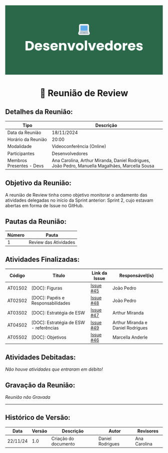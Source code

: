 #
![Banner Desenvolvedores](../../../../assets/BannerDesenvolvedores.png)

<div align="center">
<h1>🤝 Reunião de Review </h1>
</div>

## Detalhes da Reunião:
| Tipo | Descrição                              |
|---- | --------------------------------------- |
| Data da Reunião | 18/11/2024 |
| Horário da Reunião | 20:00 |
| Modalidade | Videoconferência (Online) |
| Participantes | Desenvolvedores |
| Membros Presentes - Devs | Ana Carolina, Arthur Miranda, Daniel Rodrigues, João Pedro, Manuella Magalhães, Marcella Sousa |

## Objetivo da Reunião:
A reunião de Review tinha como objetivo monitorar o andamento das atividades delegadas no início da Sprint anterior: Sprint 2, cujo estavam abertas em forma de Issue no GitHub.

## Pautas da Reunião:

| Número | Pauta |
| --- | ------ |
| 1 | Review das Atividades |

## Atividades Finalizadas:

Código  | Titulo                                  | Link da Issue | Responsável(is)
------- | --------------------------------------- | ------------- | --------------- 
AT01S02 | [DOC]: Figuras                          | [Issue #45](https://github.com/mdsreq-fga-unb/2024.2-T03-CafeDoSitio/issues/45) | João Pedro
AT02S02 | [DOC]: Papéis e Responsabilidades       | [Issue #48](https://github.com/mdsreq-fga-unb/2024.2-T03-CafeDoSitio/issues/48) | João Pedro
AT03S02 | [DOC]: Estratégia de ESW                | [Issue #47](https://github.com/mdsreq-fga-unb/2024.2-T03-CafeDoSitio/issues/47) | Arthur Miranda
AT04S02 | [DOC]: Estratégia de ESW - referências  | [Issue #49](https://github.com/mdsreq-fga-unb/2024.2-T03-CafeDoSitio/issues/49) | Arthur Miranda e Daniel Rodrigues
AT05S02 | [DOC]: Objetivos                        | [Issue #46](https://github.com/mdsreq-fga-unb/2024.2-T03-CafeDoSitio/issues/46) | Marcella Anderle

## Atividades Debitadas:

_Não houve atividades que entraram em débito!_

## Gravação da Reunião:
_Reunião não Gravada_

---
## Histórico de Versão: 
Data     | Versão | Descrição            | Autor            | Revisores 
-------- | ------ | -------------------- | ---------------- | ----------------
22/11/24 | 1.0    | Criação do documento | Daniel Rodrigues | Ana Carolina
